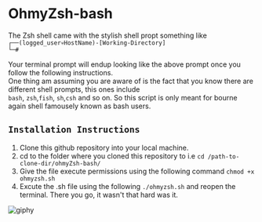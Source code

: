 # OhmyZsh-bash
The Zsh shell came with the stylish shell propt something like <br>
`┌──(logged_user💀HostName)-[Working-Directory]` <br>
`└─# ` 

Your terminal prompt will endup looking like the above prompt once you follow the following instructions.<br>
One thing am assuming you are aware of is the fact that you know there are different shell prompts, this ones include <br>
`bash`, `zsh`,`fish`, `sh`,`csh` and so on. So this script is only meant for bourne again shell famousely known as bash users.
## `Installation Instructions` <br>
1. Clone this github repository into your local machine. <br>
2. cd to the folder where you cloned this repository to i.e `cd /path-to-clone-dir/ohmyZsh-bash/` <br>
3. Give the file execute permissions using the following command `chmod +x ohmyzsh.sh`
4. Excute the .sh file using the following `./ohmyzsh.sh` and reopen the terminal. There you go, it wasn't that hard was it.

![giphy](https://media.giphy.com/media/FlWgXEtj5aM5G/giphy.gif)
